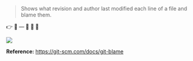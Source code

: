 > Shows what revision and author last modified each line of a file and blame them.

:point_right: :no_good: — :see_no_evil: :hear_no_evil: :speak_no_evil: 

![](http://i.imgur.com/Ywpucz6.png)

**Reference:** https://git-scm.com/docs/git-blame

## [](http://i.imgur.com/xancoby.png)